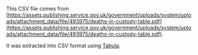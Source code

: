 This CSV file comes from [https://assets.publishing.service.gov.uk/government/uploads/system/uploads/attachment_data/file/493975/deaths-in-custody-table.pdf](https://assets.publishing.service.gov.uk/government/uploads/system/uploads/attachment_data/file/493975/deaths-in-custody-table.pdf).

It was extracted into CSV format using [Tabula](https://tabula.technology/).